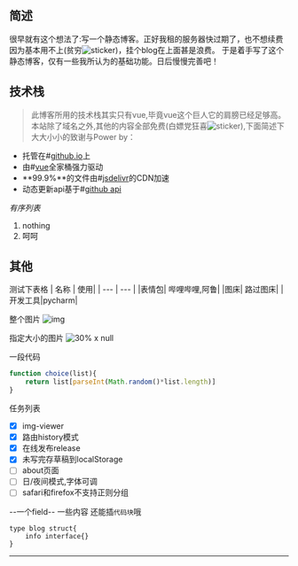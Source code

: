 ## 简述

很早就有这个想法了:写一个静态博客。正好我租的服务器快过期了，也不想续费因为基本用不上(贫穷![sticker](https://cdn.jsdelivr.net/gh/yunyuyuan/yunyuyuan.github.io@latest/dynamic/sticker/yellow-face/27.png?ran=1603380419730))，挂个blog在上面甚是浪费。
于是着手写了这个静态博客，仅有一些我所认为的基础功能。日后慢慢完善吧！

## 技术栈

> 此博客所用的技术栈其实只有vue,毕竟vue这个巨人它的肩膀已经足够高。
> 本站除了域名之外,其他的内容全部免费(白嫖党狂喜![sticker](https://cdn.jsdelivr.net/gh/yunyuyuan/yunyuyuan.github.io@latest/dynamic/sticker/aru/55.png?ran=1603380419730)),下面简述下大大小小的致谢与Power by：

* 托管在#[github.io](https://github.io)上
* 由#[vue](https://vuejs.org)全家桶强力驱动
* **99.9%**的文件由#[jsdelivr](https://www.jsdelivr.com/)的CDN加速
* 动态更新api基于#[github api](https://developer.github.com/)

*有序列表*
1. nothing
2. 呵呵

## 其他

测试下表格
| 名称 | 使用|
| --- | --- |
|表情包| 哔哩哔哩,阿鲁|
|图床| 路过图床|
|开发工具|pycharm|

整个图片
![img](https://s2.ax1x.com/2020/01/28/1KcLeU.png)

指定大小的图片
![30% x null](https://s2.ax1x.com/2020/01/28/1KcLeU.png)

一段代码
```javascript
function choice(list){
	return list[parseInt(Math.random()*list.length)]
}
```

任务列表
- [x] img-viewer
- [x] 路由history模式
- [x] 在线发布release
- [x] 未写完存草稿到localStorage
- [ ] about页面
- [ ] 日/夜间模式,字体可调
- [ ] safari和firefox不支持正则分组

--一个field--
一些内容
还能插`代码块`哦
```golang
type blog struct{
	info interface{}
}
```
-- --